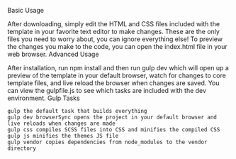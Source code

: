 Basic Usage

After downloading, simply edit the HTML and CSS files included with the template in your favorite text editor to make changes. These are the only files you need to worry about, you can ignore everything else! To preview the changes you make to the code, you can open the index.html file in your web browser.
Advanced Usage

After installation, run npm install and then run gulp dev which will open up a preview of the template in your default browser, watch for changes to core template files, and live reload the browser when changes are saved. You can view the gulpfile.js to see which tasks are included with the dev environment.
Gulp Tasks

    gulp the default task that builds everything
    gulp dev browserSync opens the project in your default browser and live reloads when changes are made
    gulp css compiles SCSS files into CSS and minifies the compiled CSS
    gulp js minifies the themes JS file
    gulp vendor copies dependencies from node_modules to the vendor directory
